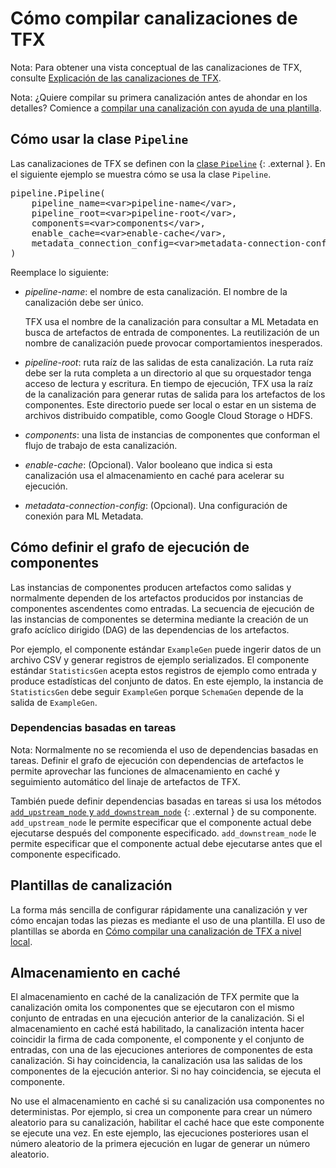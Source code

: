 # Cómo compilar canalizaciones de TFX

Nota: Para obtener una vista conceptual de las canalizaciones de TFX, consulte [Explicación de las canalizaciones de TFX](understanding_tfx_pipelines).

Nota: ¿Quiere compilar su primera canalización antes de ahondar en los detalles? Comience a [compilar una canalización con ayuda de una plantilla](https://www.tensorflow.org/tfx/guide/build_local_pipeline#build_a_pipeline_using_a_template).

## Cómo usar la clase `Pipeline`

Las canalizaciones de TFX se definen con la [clase `Pipeline`](https://github.com/tensorflow/tfx/blob/master/tfx/orchestration/pipeline.py) {: .external }. En el siguiente ejemplo se muestra cómo se usa la clase `Pipeline`.

<pre class="devsite-click-to-copy prettyprint">
pipeline.Pipeline(
    pipeline_name=&lt;var&gt;pipeline-name&lt;/var&gt;,
    pipeline_root=&lt;var&gt;pipeline-root&lt;/var&gt;,
    components=&lt;var&gt;components&lt;/var&gt;,
    enable_cache=&lt;var&gt;enable-cache&lt;/var&gt;,
    metadata_connection_config=&lt;var&gt;metadata-connection-config&lt;/var&gt;,
)
</pre>

Reemplace lo siguiente:

- <var>pipeline-name</var>: el nombre de esta canalización. El nombre de la canalización debe ser único.

    TFX usa el nombre de la canalización para consultar a ML Metadata en busca de artefactos de entrada de componentes. La reutilización de un nombre de canalización puede provocar comportamientos inesperados.

- <var>pipeline-root</var>: ruta raíz de las salidas de esta canalización. La ruta raíz debe ser la ruta completa a un directorio al que su orquestador tenga acceso de lectura y escritura. En tiempo de ejecución, TFX usa la raíz de la canalización para generar rutas de salida para los artefactos de los componentes. Este directorio puede ser local o estar en un sistema de archivos distribuido compatible, como Google Cloud Storage o HDFS.

- <var>components</var>: una lista de instancias de componentes que conforman el flujo de trabajo de esta canalización.

- <var>enable-cache</var>: (Opcional). Valor booleano que indica si esta canalización usa el almacenamiento en caché para acelerar su ejecución.

- <var>metadata-connection-config</var>: (Opcional). Una configuración de conexión para ML Metadata.

## Cómo definir el grafo de ejecución de componentes

Las instancias de componentes producen artefactos como salidas y normalmente dependen de los artefactos producidos por instancias de componentes ascendentes como entradas. La secuencia de ejecución de las instancias de componentes se determina mediante la creación de un grafo acíclico dirigido (DAG) de las dependencias de los artefactos.

Por ejemplo, el componente estándar `ExampleGen` puede ingerir datos de un archivo CSV y generar registros de ejemplo serializados. El componente estándar `StatisticsGen` acepta estos registros de ejemplo como entrada y produce estadísticas del conjunto de datos. En este ejemplo, la instancia de `StatisticsGen` debe seguir `ExampleGen` porque `SchemaGen` depende de la salida de `ExampleGen`.

### Dependencias basadas en tareas

Nota: Normalmente no se recomienda el uso de dependencias basadas en tareas. Definir el grafo de ejecución con dependencias de artefactos le permite aprovechar las funciones de almacenamiento en caché y seguimiento automático del linaje de artefactos de TFX.

También puede definir dependencias basadas en tareas si usa los métodos [`add_upstream_node` y `add_downstream_node`](https://github.com/tensorflow/tfx/blob/master/tfx/components/base/base_node.py) {: .external } de su componente. `add_upstream_node` le permite especificar que el componente actual debe ejecutarse después del componente especificado. `add_downstream_node` le permite especificar que el componente actual debe ejecutarse antes que el componente especificado.

## Plantillas de canalización

La forma más sencilla de configurar rápidamente una canalización y ver cómo encajan todas las piezas es mediante el uso de una plantilla. El uso de plantillas se aborda en [Cómo compilar una canalización de TFX a nivel local](build_local_pipeline).

## Almacenamiento en caché

El almacenamiento en caché de la canalización de TFX permite que la canalización omita los componentes que se ejecutaron con el mismo conjunto de entradas en una ejecución anterior de la canalización. Si el almacenamiento en caché está habilitado, la canalización intenta hacer coincidir la firma de cada componente, el componente y el conjunto de entradas, con una de las ejecuciones anteriores de componentes de esta canalización. Si hay coincidencia, la canalización usa las salidas de los componentes de la ejecución anterior. Si no hay coincidencia, se ejecuta el componente.

No use el almacenamiento en caché si su canalización usa componentes no deterministas. Por ejemplo, si crea un componente para crear un número aleatorio para su canalización, habilitar el caché hace que este componente se ejecute una vez. En este ejemplo, las ejecuciones posteriores usan el número aleatorio de la primera ejecución en lugar de generar un número aleatorio.

